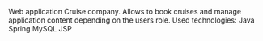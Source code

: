 Web application Cruise company. 
Allows to book cruises and manage application content depending on the users role.
Used technologies:
  Java
  Spring
  MySQL
  JSP
